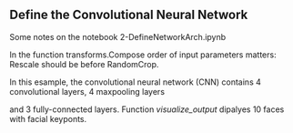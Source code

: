 ## Define the Convolutional Neural Network
  
Some notes on the notebook 2-DefineNetworkArch.ipynb

In the function transforms.Compose order of input parameters matters: Rescale should be before RandomCrop.

In this esample, the convolutional neural network (CNN) contains 4 convolutional layers, 4 maxpooling layers

and 3 fully-connected layers. Function _visualize_output_ dipalyes 10 faces with facial keyponts.
